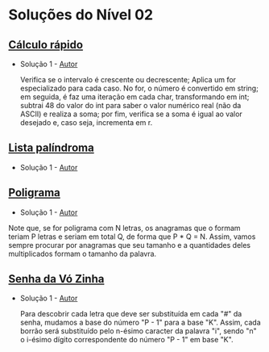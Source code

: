 # Soluções do Nível 02

## [Cálculo rápido](https://neps.academy/br/exercise/1724)
- Solução 1 - [Autor](https://github.com/tiago-rodrigues1) <Insira o link para o seu github nos parenteses>

    Verifica se o intervalo é crescente ou decrescente; Aplica um for especializado para cada caso. No for, o número é convertido em string; em seguida, é faz uma iteração em cada char, transformando em int; subtrai 48 do valor do int para saber o valor numérico real (não da ASCII) e realiza a soma; por fim, verifica se a soma é igual ao valor desejado e, caso seja, incrementa em r.

## [Lista palíndroma](https://neps.academy/br/exercise/1725)
- Solução 1 - [Autor]() <Insira o link para o seu github nos parenteses>

<Se possivel insira uma breve explicacao da solucao>

## [Poligrama](https://neps.academy/br/exercise/1726)
- Solução 1 - [Autor](https://github.com/DanteAugusto) <Insira o link para o seu github nos parenteses>

Note que, se for poligrama com N letras, os anagramas que o formam teriam P letras e seriam em total Q, de forma que
P * Q = N. Assim, vamos sempre procurar por anagramas que seu tamanho e a quantidades deles multiplicados formam o
tamanho da palavra.
<Se possivel insira uma breve explicacao da solucao>

## [Senha da Vó Zinha](https://neps.academy/br/exercise/1727)
- Solução 1 - [Autor](https://github.com/RickFqt) <Insira o link para o seu github nos parenteses>

    Para descobrir cada letra que deve ser substituída em cada "#" da senha, mudamos a base do número "P - 1" para a base "K". Assim, cada borrão será substituído pelo n-ésimo caracter da palavra "i", sendo "n" o i-ésimo dígito correspondente do número "P - 1" em base "K".
